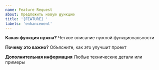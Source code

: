 ```yaml
---
name: Feature Request
about: Предложить новую функцию
title: '[FEATURE] '
labels: 'enhancement'
---
```


**Какая функция нужна?**
Четкое описание нужной функциональности

**Почему это важно?**
Объясните, как это улучшит проект

**Дополнительная информация**
Любые технические детали или примеры
